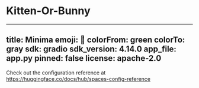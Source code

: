 # Kitten-Or-Bunny

---
title: Minima
emoji: 🐠
colorFrom: green
colorTo: gray
sdk: gradio
sdk_version: 4.14.0
app_file: app.py
pinned: false
license: apache-2.0
---
Check out the configuration reference at https://huggingface.co/docs/hub/spaces-config-reference
